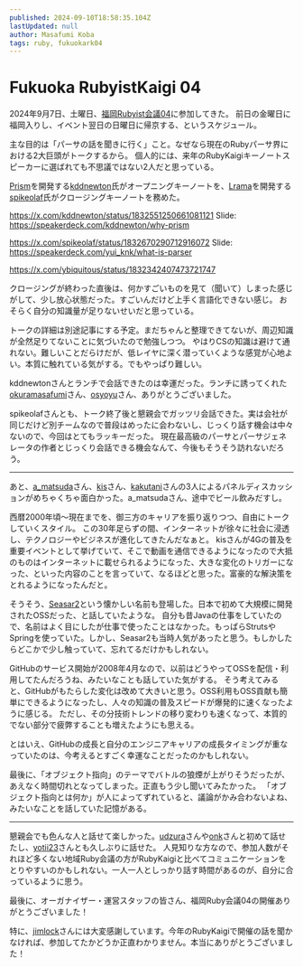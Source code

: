 ```yaml
---
published: 2024-09-10T18:58:35.104Z
lastUpdated: null
author: Masafumi Koba
tags: ruby, fukuokark04
---
```


# Fukuoka RubyistKaigi 04

2024年9月7日、土曜日、[福岡Rubyist会議04](https://regional.rubykaigi.org/fukuoka04/)に参加してきた。
前日の金曜日に福岡入りし、イベント翌日の日曜日に帰京する、というスケジュール。

主な目的は「パーサの話を聞きに行く」こと。なぜなら現在のRubyパーサ界における2大巨頭がトークするから。
個人的には、来年のRubyKaigiキーノートスピーカーに選ばれても不思議ではない2人だと思っている。

[Prism](https://github.com/ruby/prism)を開発する[kddnewton](https://x.com/kddnewton)氏がオープニングキーノートを、[Lrama](https://github.com/ruby/lrama)を開発する[spikeolaf](https://x.com/spikeolaf)氏がクロージングキーノートを務めた。

<https://x.com/kddnewton/status/1832551250661081121>
Slide: <https://speakerdeck.com/kddnewton/why-prism>

<https://x.com/spikeolaf/status/1832670290712916072>
Slide: <https://speakerdeck.com/yui_knk/what-is-parser>

<https://x.com/ybiquitous/status/1832342407473721747>

クロージングが終わった直後は、何かすごいものを見て（聞いて）しまった感じがして、少し放心状態だった。すごいんだけど上手く言語化できない感じ。
おそらく自分の知識量が足りないせいだと思っている。

トークの詳細は別途記事にする予定。まだちゃんと整理できてないが、周辺知識が全然足りてないことに気づいたので勉強しつつ。
やはりCSの知識は避けて通れない。難しいことだらけだが、低レイヤに深く潜っていくような感覚が心地よい。本質に触れている気がする。でもやっぱり難しい。

kddnewtonさんとランチで会話できたのは幸運だった。ランチに誘ってくれた[okuramasafumi](https://x.com/okuramasafumi)さん、[osyoyu](https://x.com/osyoyu)さん、ありがとうございました。

spikeolafさんとも、トーク終了後と懇親会でガッツリ会話できた。実は会社が同じだけど別チームなので普段はめったに会わないし、じっくり話す機会は中々ないので、今回はとてもラッキーだった。
現在最高級のパーサとパーサジェネレータの作者とじっくり会話できる機会なんて、今後もそうそう訪れないだろう。

---

あと、[a_matsuda](https://x.com/a_matsuda)さん、[kis](https://x.com/kis)さん、[kakutani](https://x.com/kakutani)さんの3人によるパネルディスカッションがめちゃくちゃ面白かった。a_matsudaさん、途中でビール飲みだすし。

西暦2000年頃〜現在までを、御三方のキャリアを振り返りつつ、自由にトークしていくスタイル。
この30年足らずの間、インターネットが徐々に社会に浸透し、テクノロジーやビジネスが進化してきたんだなぁと。
kisさんが4Gの普及を重要イベントとして挙げていて、そこで動画を通信できるようになったので大抵のものはインターネットに載せられるようになった、大きな変化のトリガーになった、といった内容のことを言っていて、なるほどと思った。富豪的な解決策をとれるようになったんだと。

そうそう、[Seasar2](https://s2container.seasar.org/2.4/ja/)という懐かしい名前も登場した。日本で初めて大規模に開発されたOSSだった、と話していたような。
自分も昔Javaの仕事をしていたので、名前はよく目にしたが仕事で使ったことはなかった。もっぱらStrutsやSpringを使っていた。しかし、Seasar2も当時人気があったと思う。もしかしたらどこかで少し触っていて、忘れてるだけかもしれない。

GitHubのサービス開始が2008年4月なので、以前はどうやってOSSを配信・利用してたんだろうね、みたいなことも話していた気がする。
そう考えてみると、GitHubがもたらした変化は改めて大きいと思う。OSS利用もOSS貢献も簡単にできるようになったし、人々の知識の普及スピードが爆発的に速くなったように感じる。
ただし、その分技術トレンドの移り変わりも速くなって、本質的でない部分で疲弊することも増えたようにも思える。

とはいえ、GitHubの成長と自分のエンジニアキャリアの成長タイミングが重なっていたのは、今考えるとすごく幸運なことだったのかもしれない。

最後に、「オブジェクト指向」のテーマでバトルの狼煙が上がりそうだったが、あえなく時間切れとなってしまった。正直もう少し聞いてみたかった。
「オブジェクト指向とは何か」が人によってずれていると、議論がかみ合わないよね、みたいなことを話していた記憶がある。

---

懇親会でも色んな人と話せて楽しかった。[udzura](https://x.com/udzura)さんや[onk](https://x.com/onk)さんと初めて話せたし、[yotii23](https://x.com/yotii23)さんとも久しぶりに話せた。
人見知りな方なので、参加人数がそれほど多くない地域Ruby会議の方がRubyKaigiと比べてコミュニケーションをとりやすいのかもしれない。一人一人としっかり話す時間があるのが、自分に合っているように思う。

最後に、オーガナイザー・運営スタッフの皆さん、福岡Ruby会議04の開催ありがとうございました！

特に、[jimlock](https://x.com/jimlock)さんには大変感謝しています。今年のRubyKaigiで開催の話を聞かなければ、参加してたかどうか正直わかりません。本当にありがとうございました！

